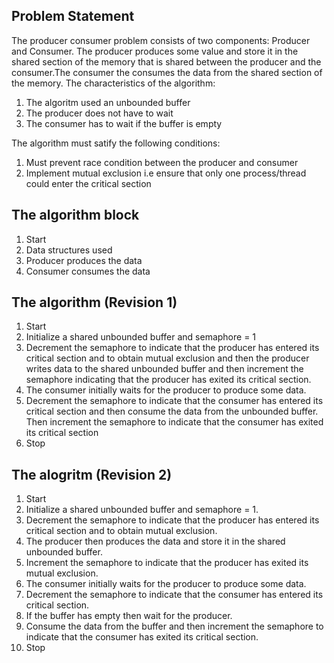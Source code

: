 ## Problem Statement

The producer consumer problem consists of two components: Producer and Consumer. The producer produces some value and store it in the shared section of the memory that is shared between the producer and the consumer.The consumer the consumes the data from the shared section of the memory.
The characteristics of the algorithm:

1. The algoritm used an unbounded buffer
2. The producer does not have to wait
3. The consumer has to wait if the buffer is empty

The algorithm must satify the following conditions:

1. Must prevent race condition between the producer and consumer
2. Implement mutual exclusion i.e ensure that only one process/thread could enter the critical section

## The algorithm block

1. Start
2. Data structures used
3. Producer produces the data
4. Consumer consumes the data

## The algorithm (Revision 1)

1. Start
2. Initialize a shared unbounded buffer and semaphore = 1
3. Decrement the semaphore to indicate that the producer has entered its critical section and to obtain mutual exclusion and then the producer writes data to the shared unbounded buffer and then increment the semaphore indicating that the producer has exited its critical section.
4. The consumer initially waits for the producer to produce some data.
5. Decrement the semaphore to indicate that the consumer has entered its critical section and then consume the data from the unbounded buffer. Then increment the semaphore to indicate that the consumer has exited its critical section
6. Stop

## The alogritm (Revision 2)

1. Start
2. Initialize a shared unbounded buffer and semaphore = 1.
3. Decrement the semaphore to indicate that the producer has entered its critical section and to obtain mutual exclusion.
4. The producer then produces the data and store it in the shared unbounded buffer.
5. Increment the semaphore to indicate that the producer has exited its mutual exclusion.
6. The consumer initially waits for the producer to produce some data.
7. Decrement the semaphore to indicate that the consumer has entered its critical section.
8. If the buffer has empty then wait for the producer.
9. Consume the data from the buffer and then increment the semaphore to indicate that the consumer has exited its critical section.
10. Stop
